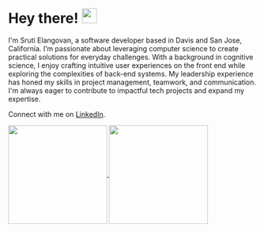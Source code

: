 # Hey there! <img src="https://raw.githubusercontent.com/MartinHeinz/MartinHeinz/master/wave.gif" width="30px">
I'm Sruti Elangovan, a software developer based in Davis and San Jose, California. I’m passionate about leveraging computer science to create practical solutions for everyday challenges. With a background in cognitive science, I enjoy crafting intuitive user experiences on the front end while exploring the complexities of back-end systems. My leadership experience has honed my skills in project management, teamwork, and communication. I'm always eager to contribute to impactful tech projects and expand my expertise.

Connect with me on [LinkedIn](www.linkedin.com/in/srutielangovan).
<!--[![Header](https://raw.githubusercontent.com/MartinHeinz/<OWNER>/<OWNER>/readme_header.png "Header")](https://some-url.dev/)
(https://github-readme-stats.vercel.app/api?username=srutielan&show=reviews,prs_merged_percentage&hide=stars&show_icons=true&theme=dracula&bg_color=00000000) -->
<a href="https://github.com/anuraghazra/github-readme-stats">
  <img height=200 align="center" src="https://github-readme-stats.vercel.app/api?username=SrutiElan&show=reviews,prs_merged_percentage&hide=stars&show_icons=false&hide_border=true&hide_rank=true&rank_icon=github&theme=dracula" />
</a>
<a href="https://github.com/anuraghazra/top-langs">
  <img height=200 align="center" src="https://github-readme-stats.vercel.app/api/top-langs?username=SrutiElan&hide_border=true&theme=dracula" />
</a>
<!--
**SrutiElan/SrutiElan** is a ✨ _special_ ✨ repository because its `README.md` (this file) appears on your GitHub profile.
<!--
Here are some ideas to get you started: -->
<!--
- 🔭 I’m currently working on ...
- 🌱 I’m currently learning ...
- 👯 I’m looking to collaborate on ...
- 🤔 I’m looking for help with ...
- 💬 Ask me about ...
- 📫 How to reach me: ...
- 😄 Pronouns: ...
- ⚡ Fun fact: ...
-->
